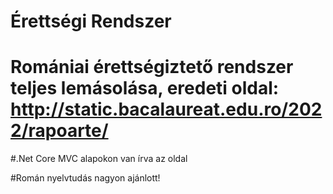 # Érettségi Rendszer

# Romániai érettségiztető rendszer teljes lemásolása, eredeti oldal: http://static.bacalaureat.edu.ro/2022/rapoarte/

#.Net Core MVC alapokon van írva az oldal

#Román nyelvtudás nagyon ajánlott!
